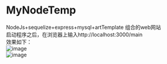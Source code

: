 # MyNodeTemp
NodeJs+sequelize+express+mysql+artTemplate 组合的web网站
<br/>
启动程序之后，在浏览器上输入http://localhost:3000/main
<br/>
效果如下：
<br/>
![image](https://github.com/quanzhian/MyNodeTemp/blob/master/public/images/page_main_index.png)
<br/>
![image](https://github.com/quanzhian/MyNodeTemp/blob/master/public/images/page_main.png)
<br/>
